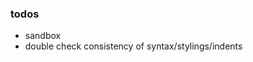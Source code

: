### todos
- sandbox
- double check consistency of syntax/stylings/indents

<!-- 
### dear jen
- `1-quick-start`
  - rearranged the sample app introduction, could you have a read? (Done, made some edits)
  - goal/sample section at the bottom needs a re-write
    - asked charles/jonas for examples on what we should showcase
      - becaues i haven't written many tests, i don't know what complicated ui interaction would make this most appealing
      - maybe you'd have some ideas too? (I like what you have with the airline example!)
    - added airline date picker example (reviewed, edited)
- `4-write-your-own`
  - check html markup; i tried to make it as minimal as possible (looks good!)
  - at the bottom of the jeopardy section i think we need to wrap up the section with a sentence or two (done)
  - lines 49-77 added more informatino on actions (reviewed)
  - ❗ there's a new "warning" at the top of the page because we'll be introducing a new syntax soon. "Why not just release the documentation with those new changes?" jonas is out until january and i think charles wants a presentable preview doc asap for folio organization. i just wrote out a rough draft. (Looks good to me!)

# done recently
- `3-locators-filters-actions`:
  - mention how the locator/filters will return a list but if there are more than one returned elements, errror
- update all the empty links with api links
- replace hypothetical placeholder interactors ('MyInteractor()') with a built-in
- "looks like there is some flash/jank on the navigation where they rezie momentarily" cc'd jorge in the issue
- assertions should generally use `is()/has()` so go over and replace all the assertion examples of `.exists()`.
  - maybe use exists for the first few times and then add a side note about how is/has is suggested because it's more explicit
  - this suggestion was made from the built-in page but take a look at all the examples and make your judgment
  - # updated all the assertions and used one that i thought was most appropriate
- `2-built-in-dom`
  - updated the assertions in the page section and added some explanations to the new assertion methods and the explanation on how page does not need to be called like the other built-in interactors
    - i think the instantiating explanation might not be accurate in technical terms but i think it's worth explaining or otherwise people will try `Button.has({ id: 'beep' })` and get an error
- `3-locators-filters-actions`
  - deleted the part about the mutable API limitation; it was originally something they brought up but i think mentioning it preemptively would just require us to explain the problem that should not exist in the first place
    - so we'll do the lazy thing and let people approach us if they discover it and we'll fix it then i guess?
  - changed `string argument is used by the locator` to `would be the locator`
  - Starting from the filters section, i've swapped out the button example for textfield
    - jonas suggests that we say `is()` is for adjectives and `has()` is for nouns but i think it's more of an implied rule and we do point it out by saying the difference is in semantics so i don't think we need to actually say it out loud.
-->

<!-- 
# old notes
## 1-quick-start
  - added suggestion for introducing and linking bigtest platform
  - added reminder on changing todomvc link to bigtest sample
  - moved the bigtest platform intro from the bottom of the page to after the tabbed section where people see it for the first time. i think we'll get more views there. i tend to skip the last few paragraphs when it looks like it's wrapping up.

## 2-built-in-dom
  - added section on page interactor

## 3-locators-filters-actions
  - suggestion for locator section
    - changed "most common" to "simplest"
  - rearranged filters
    - added the part where multiple filters can be specified
    - removed the list of all the button filters because it might cause confusion of whether it's something that's offered on all default interactors.
    - added has() and is() as a subsection in filters
  - added find() section on how you can use them in tests too
    - used the datepicker example from how you use find() in createinteractor()

## 4-write-your-own
  - changed example to button and updated instructions
  - removed note on expanding the simple example because it's no longer a checkbox and we still have the complex example
  - got the ball rolling for the complex example `4-write-your-own`
    - example and explanation could be better
    - i'm not sure how much we should dive into the small details

## 5-integration
  - replaced sof/forum links with cypress docs
-->
